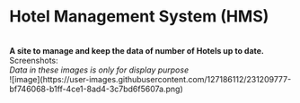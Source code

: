 # Hotel Management System (HMS)
<br>
<b>A site to manage and keep the data of number of Hotels up to date.</b><br>
Screenshots:<br>
<i>Data in these images is only for display purpose</i><br>
![image](https://user-images.githubusercontent.com/127186112/231209777-bf746068-b1ff-4ce1-8ad4-3c7bd6f5607a.png)
